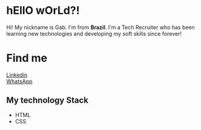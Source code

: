 # hEllO wOrLd?!

Hi! My nickname is Gab. I'm from **Brazil**. I'm a Tech Recruiter who has been learning new technologies and developing my soft skills since forever!

# Find me

 [Linkedin](https://www.linkedin.com/in/abreugabriela/) <br>
 [WhatsApp](https://api.whatsapp.com/send?phone=5551997633298&text=Ol%C3%A1.%20deixe%20seu%20recado.%20Logo%20retorno.%20%3A)


## My technology Stack

- HTML
- CSS

<br/>

